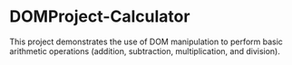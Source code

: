 # DOMProject-Calculator
 This project demonstrates the use of DOM manipulation to perform basic arithmetic operations (addition, subtraction, multiplication, and division).
